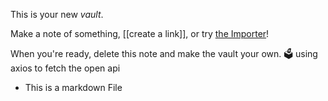 This is your new *vault*.


Make a note of something, [[create a link]], or try [the Importer](https://help.obsidian.md/Plugins/Importer)!

When you're ready, delete this note and make the vault your own.
🗳️ using axios to fetch the open api

+ This is a markdown File

